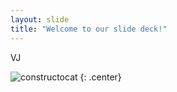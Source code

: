 ```yaml
---
layout: slide
title: "Welcome to our slide deck!"
---
```


VJ

![constructocat](https://octodex.github.com/images/constructocat2.jpg)
{: .center}
